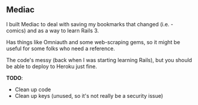 Mediac
---

I built Mediac to deal with saving my bookmarks that changed (i.e. -
comics) and as a way to learn Rails 3. 

Has things like Omniauth and some web-scraping gems, so it might be
useful for some folks who need a reference.

The code's messy (back when I was starting learning Rails), but you should be able to deploy to Heroku just fine.

**TODO**: 
- Clean up code
- Clean up keys (unused, so it's not really be a security issue)
